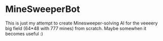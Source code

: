 # MineSweeperBot

This is just my attempt to create Minesweeper-solving AI for the veeeery big field (64*48 with 777 mines) from scratch. Maybe somewhen it becomes useful :)
